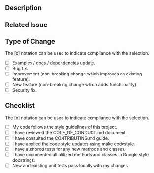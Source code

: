 ## Description

## Related Issue

## Type of Change
The [x] notation can be used to indicate compliance with the selection.
- [ ] Examples / docs / dependencies update.
- [ ] Bug fix.
- [ ] Improvement (non-breaking change which improves an existing feature).
- [ ] New feature (non-breaking change which adds functionality).
- [ ] Security fix.

## Checklist
The [x] notation can be used to indicate compliance with the selection.
- [ ] My code follows the style guidelines of this project.
- [ ] I have reviewed the CODE_OF_CONDUCT.md document.
- [ ] I have consulted the CONTRIBUTING.md guide.
- [ ] I have applied the code style updates using make codestyle.
- [ ] I have authored tests for any new methods and classes.
- [ ] I have documented all utilized methods and classes in Google style docstrings.
- [ ] New and existing unit tests pass locally with my changes